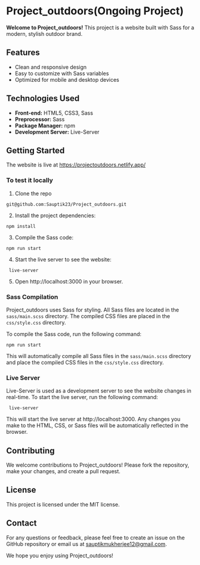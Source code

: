 # Project_outdoors(Ongoing Project)

**Welcome to Project_outdoors!** This project is a website built with Sass for a modern, stylish outdoor brand.

## Features

- Clean and responsive design
- Easy to customize with Sass variables
- Optimized for mobile and desktop devices

## Technologies Used

- **Front-end:** HTML5, CSS3, Sass
- **Preprocessor:** Sass
- **Package Manager:** npm
- **Development Server:** Live-Server

## Getting Started

The website is live at https://projectoutdoors.netlify.app/

### To test it locally

1. Clone the repo

```
git@github.com:Sauptik23/Project_outdoors.git
```

2. Install the project dependencies:

```
npm install
```

3. Compile the Sass code:

```
npm run start
```

4. Start the live server to see the website:

```
 live-server
```

5. Open http://localhost:3000 in your browser.

### Sass Compilation

Project_outdoors uses Sass for styling. All Sass files are located in the `sass/main.scss` directory. The compiled CSS files are placed in the `css/style.css` directory.

To compile the Sass code, run the following command:

```
npm run start
```

This will automatically compile all Sass files in the `sass/main.scss` directory and place the compiled CSS files in the `css/style.css` directory.

### Live Server

Live-Server is used as a development server to see the website changes in real-time. To start the live server, run the following command:

```
 live-server
```

This will start the live server at http://localhost:3000. Any changes you make to the HTML, CSS, or Sass files will be automatically reflected in the browser.

## Contributing

We welcome contributions to Project_outdoors! Please fork the repository, make your changes, and create a pull request.

## License

This project is licensed under the MIT license.

## Contact

For any questions or feedback, please feel free to create an issue on the GitHub repository or email us at sauptikmukherjee12@gmail.com.

We hope you enjoy using Project_outdoors!

```

```

```

```
